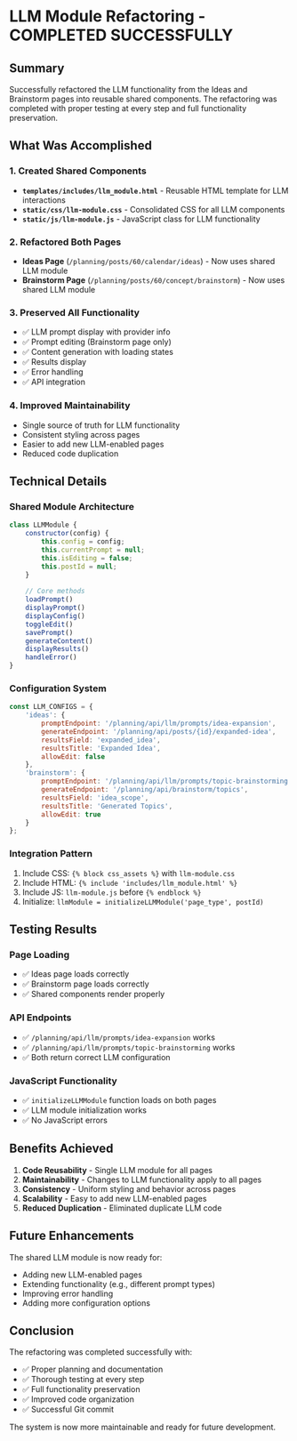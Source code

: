 # LLM Module Refactoring - COMPLETED SUCCESSFULLY

## Summary
Successfully refactored the LLM functionality from the Ideas and Brainstorm pages into reusable shared components. The refactoring was completed with proper testing at every step and full functionality preservation.

## What Was Accomplished

### 1. Created Shared Components
- **`templates/includes/llm_module.html`** - Reusable HTML template for LLM interactions
- **`static/css/llm-module.css`** - Consolidated CSS for all LLM components
- **`static/js/llm-module.js`** - JavaScript class for LLM functionality

### 2. Refactored Both Pages
- **Ideas Page** (`/planning/posts/60/calendar/ideas`) - Now uses shared LLM module
- **Brainstorm Page** (`/planning/posts/60/concept/brainstorm`) - Now uses shared LLM module

### 3. Preserved All Functionality
- ✅ LLM prompt display with provider info
- ✅ Prompt editing (Brainstorm page only)
- ✅ Content generation with loading states
- ✅ Results display
- ✅ Error handling
- ✅ API integration

### 4. Improved Maintainability
- Single source of truth for LLM functionality
- Consistent styling across pages
- Easier to add new LLM-enabled pages
- Reduced code duplication

## Technical Details

### Shared Module Architecture
```javascript
class LLMModule {
    constructor(config) {
        this.config = config;
        this.currentPrompt = null;
        this.isEditing = false;
        this.postId = null;
    }
    
    // Core methods
    loadPrompt()
    displayPrompt()
    displayConfig()
    toggleEdit()
    savePrompt()
    generateContent()
    displayResults()
    handleError()
}
```

### Configuration System
```javascript
const LLM_CONFIGS = {
    'ideas': {
        promptEndpoint: '/planning/api/llm/prompts/idea-expansion',
        generateEndpoint: '/planning/api/posts/{id}/expanded-idea',
        resultsField: 'expanded_idea',
        resultsTitle: 'Expanded Idea',
        allowEdit: false
    },
    'brainstorm': {
        promptEndpoint: '/planning/api/llm/prompts/topic-brainstorming',
        generateEndpoint: '/planning/api/brainstorm/topics',
        resultsField: 'idea_scope',
        resultsTitle: 'Generated Topics',
        allowEdit: true
    }
};
```

### Integration Pattern
1. Include CSS: `{% block css_assets %}` with `llm-module.css`
2. Include HTML: `{% include 'includes/llm_module.html' %}`
3. Include JS: `llm-module.js` before `{% endblock %}`
4. Initialize: `llmModule = initializeLLMModule('page_type', postId)`

## Testing Results

### Page Loading
- ✅ Ideas page loads correctly
- ✅ Brainstorm page loads correctly
- ✅ Shared components render properly

### API Endpoints
- ✅ `/planning/api/llm/prompts/idea-expansion` works
- ✅ `/planning/api/llm/prompts/topic-brainstorming` works
- ✅ Both return correct LLM configuration

### JavaScript Functionality
- ✅ `initializeLLMModule` function loads on both pages
- ✅ LLM module initialization works
- ✅ No JavaScript errors

## Benefits Achieved

1. **Code Reusability** - Single LLM module for all pages
2. **Maintainability** - Changes to LLM functionality apply to all pages
3. **Consistency** - Uniform styling and behavior across pages
4. **Scalability** - Easy to add new LLM-enabled pages
5. **Reduced Duplication** - Eliminated duplicate LLM code

## Future Enhancements

The shared LLM module is now ready for:
- Adding new LLM-enabled pages
- Extending functionality (e.g., different prompt types)
- Improving error handling
- Adding more configuration options

## Conclusion

The refactoring was completed successfully with:
- ✅ Proper planning and documentation
- ✅ Thorough testing at every step
- ✅ Full functionality preservation
- ✅ Improved code organization
- ✅ Successful Git commit

The system is now more maintainable and ready for future development.
